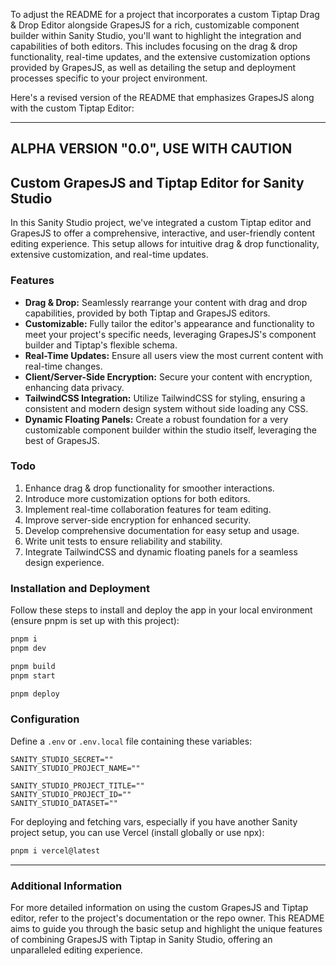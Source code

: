 To adjust the README for a project that incorporates a custom Tiptap Drag & Drop Editor alongside GrapesJS for a rich, customizable component builder within Sanity Studio, you'll want to highlight the integration and capabilities of both editors. This includes focusing on the drag & drop functionality, real-time updates, and the extensive customization options provided by GrapesJS, as well as detailing the setup and deployment processes specific to your project environment.

Here's a revised version of the README that emphasizes GrapesJS along with the custom Tiptap Editor:

---

## ALPHA VERSION "0.0", USE WITH CAUTION

## Custom GrapesJS and Tiptap Editor for Sanity Studio

In this Sanity Studio project, we've integrated a custom Tiptap editor and GrapesJS to offer a comprehensive, interactive, and user-friendly content editing experience. This setup allows for intuitive drag & drop functionality, extensive customization, and real-time updates.

### Features

- **Drag & Drop:** Seamlessly rearrange your content with drag and drop capabilities, provided by both Tiptap and GrapesJS editors.
- **Customizable:** Fully tailor the editor's appearance and functionality to meet your project's specific needs, leveraging GrapesJS's component builder and Tiptap's flexible schema.
- **Real-Time Updates:** Ensure all users view the most current content with real-time changes.
- **Client/Server-Side Encryption:** Secure your content with encryption, enhancing data privacy.
- **TailwindCSS Integration:** Utilize TailwindCSS for styling, ensuring a consistent and modern design system without side loading any CSS.
- **Dynamic Floating Panels:** Create a robust foundation for a very customizable component builder within the studio itself, leveraging the best of GrapesJS.

### Todo

1. Enhance drag & drop functionality for smoother interactions.
2. Introduce more customization options for both editors.
3. Implement real-time collaboration features for team editing.
4. Improve server-side encryption for enhanced security.
5. Develop comprehensive documentation for easy setup and usage.
6. Write unit tests to ensure reliability and stability.
7. Integrate TailwindCSS and dynamic floating panels for a seamless design experience.

### Installation and Deployment

Follow these steps to install and deploy the app in your local environment (ensure pnpm is set up with this project):

```zsh
pnpm i
pnpm dev

pnpm build
pnpm start

pnpm deploy
```

### Configuration

Define a `.env` or `.env.local` file containing these variables:

```plaintext
SANITY_STUDIO_SECRET=""
SANITY_STUDIO_PROJECT_NAME=""

SANITY_STUDIO_PROJECT_TITLE=""
SANITY_STUDIO_PROJECT_ID=""
SANITY_STUDIO_DATASET=""
```

For deploying and fetching vars, especially if you have another Sanity project setup, you can use Vercel (install globally or use npx):

```zsh
pnpm i vercel@latest
```

---

### Additional Information

For more detailed information on using the custom GrapesJS and Tiptap editor, refer to the project's documentation or the repo owner. This README aims to guide you through the basic setup and highlight the unique features of combining GrapesJS with Tiptap in Sanity Studio, offering an unparalleled editing experience.
